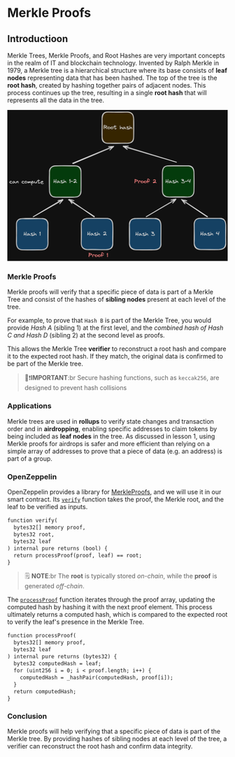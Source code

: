 # Merkle Proofs

## Introductioon

Merkle Trees, Merkle Proofs, and Root Hashes are very important concepts in the realm of IT and blockchain technology. Invented by Ralph Merkle in 1979, a Merkle tree is a hierarchical structure where its base consists of **leaf nodes** representing data that has been hashed. The top of the tree is the **root hash**, created by hashing together pairs of adjacent nodes. This process continues up the tree, resulting in a single **root hash** that will represents all the data in the tree.

![Merkle Tree](./assets/merkle-tree.png)

### Merkle Proofs

Merkle proofs will verify that a specific piece of data is part of a Merkle Tree and consist of the hashes of **sibling nodes** present at each level of the tree.

For example, to prove that `Hash B` is part of the Merkle Tree, you would provide _Hash A_ (sibling 1) at the first level, and the _combined hash of Hash C and Hash D_ (sibling 2) at the second level as proofs.

This allows the Merkle Tree **verifier** to reconstruct a root hash and compare it to the expected root hash. If they match, the original data is confirmed to be part of the Merkle tree.

> 👀❗**IMPORTANT**:br
> Secure hashing functions, such as `keccak256`, are designed to prevent hash collisions

### Applications

Merkle trees are used in **rollups** to verify state changes and transaction order and in **airdropping**, enabling specific addresses to claim tokens by being included as **leaf nodes** in the tree. As discussed in lesson 1, using Merkle proofs for airdrops is safer and more efficient than relying on a simple array of addresses to prove that a piece of data (e.g. an address) is part of a group.

### OpenZeppelin

OpenZeppelin provides a library for [MerkleProofs](https://github.com/OpenZeppelin/openzeppelin-contracts/blob/dbb6104ce834628e473d2173bbc9d47f81a9eec3/contracts/utils/cryptography/MerkleProof.sol), and we will use it in our smart contract. Its [`verify`](https://github.com/OpenZeppelin/openzeppelin-contracts/blob/dbb6104ce834628e473d2173bbc9d47f81a9eec3/contracts/utils/cryptography/MerkleProof.sol#L32) function takes the proof, the Merkle root, and the leaf to be verified as inputs.

```solidity
function verify(
  bytes32[] memory proof,
  bytes32 root,
  bytes32 leaf
) internal pure returns (bool) {
  return processProof(proof, leaf) == root;
}
```

> 🗒️ **NOTE**:br
> The **root** is typically stored _on-chain_, while the **proof** is generated _off-chain_.

The [`processProof`](https://github.com/OpenZeppelin/openzeppelin-contracts/blob/dbb6104ce834628e473d2173bbc9d47f81a9eec3/contracts/utils/cryptography/MerkleProof.sol#L49) function iterates through the proof array, updating the computed hash by hashing it with the next proof element. This process ultimately returns a computed hash, which is compared to the expected root to verify the leaf's presence in the Merkle Tree.

```solidity
function processProof(
  bytes32[] memory proof,
  bytes32 leaf
) internal pure returns (bytes32) {
  bytes32 computedHash = leaf;
  for (uint256 i = 0; i < proof.length; i++) {
    computedHash = _hashPair(computedHash, proof[i]);
  }
  return computedHash;
}
```

### Conclusion

Merkle proofs will help verifying that a specific piece of data is part of the Merkle tree. By providing hashes of sibling nodes at each level of the tree, a verifier can reconstruct the root hash and confirm data integrity.
